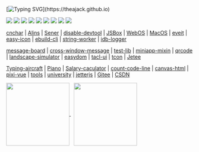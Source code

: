 <!--
 * @Author: tackchen
 * @Date: 2022-08-16 09:09:12
 * @Description: tackchen
-->

<!-- # Hi there, I'm [Tack Chen!](https://theajack.github.io) 👋  -->

[![Typing SVG](https://readme-typing-svg.herokuapp.com?duration=4000&lines=Hi+there%2C+I'm+Tack+Chen%EF%BC%81;console.log(%22Hello+World!%22);Stay+Hungry,+Stay+Foolish.)](https://theajack.github.io)

[![](https://img.shields.io/badge/All-Works-97FFFF)](https://shiyix.cn/link)
[![](https://img.shields.io/badge/TS-cnchar-1E90FF)](https://theajack.github.io/cnchar)
[![](https://img.shields.io/badge/JS-DisableDevtool-ef5b9c)](https://www.github.com/theajack/disable-devtool)
[![](https://img.shields.io/badge/Framework-Alins-d2813f)](https://www.github.com/alinsjs/alins)
[![](https://img.shields.io/badge/Node-Sener-FF6A6A)](https://www.github.com/theajack/sener)
[![](https://img.shields.io/badge/Term-WebOS-44BB44)](https://www.github.com/theajack/webos)
[![](https://img.shields.io/badge/OS-MacOS-11BB99)](https://www.github.com/theajack/mac)
[![](https://img.shields.io/badge/CODE-JSBox-214467)](https://theajack.github.io/jsbox)
[![](https://visitor-badge.glitch.me/badge?page_id=tackchen_2022)](https://theajack.github.io)
<!-- [![](https://img.shields.io/badge/LOGGER-IDBLogger-FF6A6A)](https://theajack.github.io/idb-logger) -->
<!-- [![](https://img.shields.io/badge/ICON-EasyIcon-97FFFF)](https://theajack.github.io/easy-icon) -->
<!-- [![](https://img.shields.io/badge/CLI-EBuild-44BB44)](https://www.github.com/theajack/ebuild-cli) -->

[cnchar](https://theajack.github.io/cnchar) | [Alins](https://alinsjs.github.io/docs) | [Sener](https://www.github.com/theajack/sener) | [disable-devtool](https://theajack.github.io/disable-devtool) | [JSBox](https://theajack.github.io/jsbox) | [WebOS](https://theajack.github.io/webos) | [MacOS](https://theajack.github.io/mac) | [eveit](https://www.github.com/theajack/eveit) | [easy-icon](https://theajack.github.io/easy-icon) | [ebuild-cli](https://www.github.com/theajack/ebuild-cli) | [string-worker](https://www.github.com/theajack/string-worker) | [idb-logger](https://www.github.com/theajack/logger)

<!-- [Jetee](https://theajack.github.io/jetee)  -->

[message-board](https://theajack.github.io/message-board) | [cross-window-message](https://www.github.com/theajack/cross-window-message) | [test-lib](https://www.github.com/theajack/easy-test-lib) | [miniapp-mixin](https://www.github.com/theajack/mp-mixin) | [qrcode](https://theajack.github.io/qrcode) | [landscape-simulator](https://theajack.github.io/landscape-simulator) | [easydom](https://www.github.com/theajack/easy-dom) | [tacl-ui](https://www.github.com/theajack/tacl-ui) | [tcon](https://www.github.com/theajack/tcon) | [Jetee](https://theajack.github.io/jetee)

[Typing-aircraft](https://theajack.github.io/type) | [Piano](https://theajack.github.io/piano) | [Salary-caculator](https://theajack.github.io/salary) | [count-code-line](https://www.github.com/theajack/count-code-line) | [canvas-html](http://theajack.github.io/canvas-render-html) | [pixi-vue](https://www.github.com/theajack/pixi-vue) | [tools](https://theajack.github.io/tool) | [university](https://theajack.github.io/university) | [jetterjs](https://www.github.com/theajack/jetterjs) | [Gitee](https://www.gitee.com/theajack) | [CSDN](https://blog.csdn.net/yanxiaomu)

<!-- | [抖音科普](https://www.douyin.com/user/MS4wLjABAAAAlp87ocUWPmyLfbwT5eBjY2Xydl7JmkZdG1INTjlbss8) -->

<a href="https://github.com/theajack?tab=repositories">
    <img align="center" height="170" src="https://github-readme-stats-sigma-five.vercel.app/api?username=theajack&count_private=true&show_icons=true&layout=compact&title_color=ffffff&icon_color=79ff97&text_color=aaaaaa&bg_color=0e1116&border_color=888888"/>
</a>&nbsp;

<a href="https://github.com/theajack">
    <img align="center" height="170" src="https://github-readme-stats-sigma-five.vercel.app/api/top-langs/?username=theajack&hide=html&layout=compact&title_color=ffffff&icon_color=79ff97&text_color=aaaaaa&bg_color=0e1116&border_color=888888"/>
</a>

<!--
----

<a href="https://github.com/theajack/cnchar">
    <img height="150" width="428" src="https://github-readme-stats.vercel.app/api/pin/?username=theajack&repo=cnchar&title_color=ffffff&icon_color=79ff97&text_color=aaaaaa&bg_color=0e1116&border_color=888888"/>
</a>&nbsp;

<a href="https://github.com/theajack/github-readme-stats">
    <img height="150" width="428" src="https://github-readme-stats.vercel.app/api/pin/?username=theajack&repo=disable-devtool&title_color=ffffff&icon_color=79ff97&text_color=aaaaaa&bg_color=0e1116&border_color=888888"/>
</a>

<a href="https://github.com/theajack/github-readme-stats">
    <img height="150" width="428" src="https://github-readme-stats.vercel.app/api/pin/?username=theajack&repo=jsbox&title_color=ffffff&icon_color=79ff97&text_color=aaaaaa&bg_color=0e1116&border_color=888888"/>
</a>&nbsp;

<a href="https://github.com/theajack/github-readme-stats">
    <img height="150" width="428" src="https://github-readme-stats.vercel.app/api/pin/?username=theajack&repo=dingdong-node&title_color=ffffff&icon_color=79ff97&text_color=aaaaaa&bg_color=0e1116&border_color=888888"/>
</a>

<a href="https://github.com/theajack/github-readme-stats">
    <img height="150" width="428" src="https://github-readme-stats.vercel.app/api/pin/?username=theajack&repo=mp-mixin&title_color=ffffff&icon_color=79ff97&text_color=aaaaaa&bg_color=0e1116&border_color=888888"/>
</a>

<a href="https://github.com/theajack/github-readme-stats">
    <img height="150" width="428" src="https://github-readme-stats.vercel.app/api/pin/?username=theajack&repo=type&title_color=ffffff&icon_color=79ff97&text_color=aaaaaa&bg_color=0e1116&border_color=888888"/>
</a>

[![trophy](https://github-profile-trophy.vercel.app/?username=sun0225SUN)](https://github.com/ryo-ma/github-profile-trophy)

[![GitHub Streak](https://github-readme-streak-stats.herokuapp.com/?user=sun0225SUN)](https://git.io/streak-stats)

[![Sunshine's GitHub Activity Graph](https://activity-graph.herokuapp.com/graph?username=theajack&theme=xcode)](https://github.com/theajack)

-->




